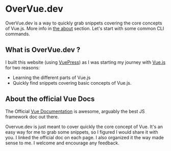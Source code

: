 # OverVue.dev

OverVue.dev is a way to quickly grab snippets covering the core concepts of Vue.js. More info in [the about](/about-romain-capelle) section. Let's start with some common CLI commands.

## What is OverVue.dev ?

I built this website (using [VuePress](https://vuepress.vuejs.org/)) as I was starting my journey with [Vue.js](https://vuejs.org/) for two reasons:

- Learning the different parts of Vue.js
- Quickly find snippets covering basic concepts of Vue.js.

## About the official Vue Docs

The Official [Vue Documentation](https://vuejs.org/v2/guide/) is awesome, arguably the best JS framework doc out there.

Overvue.dev is just meant to cover quickly the core concept of Vue. It's an easy way for me to grab some snippets, so I figured I would share it with you. I linked the official doc on each page. I also organized it the way made sense to me. I welcome and encourage any feedback.
